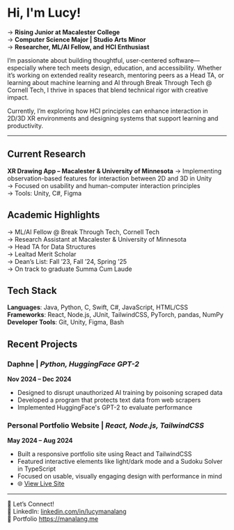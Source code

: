 # Hi, I'm Lucy!

→ **Rising Junior at Macalester College**  
→ **Computer Science Major | Studio Arts Minor**  
→ **Researcher, ML/AI Fellow, and HCI Enthusiast**  

I’m passionate about building thoughtful, user-centered software—especially where tech meets design, education, and accessibility. Whether it’s working on extended reality research, mentoring peers as a Head TA, or learning about machine learning and AI through Break Through Tech @ Cornell Tech, I thrive in spaces that blend technical rigor with creative impact.

Currently, I’m exploring how HCI principles can enhance interaction in 2D/3D XR environments and designing systems that support learning and productivity.

---

## Current Research
**XR Drawing App – Macalester & University of Minnesota**
→ Implementing observation-based features for interaction between 2D and 3D in Unity  
→ Focused on usability and human-computer interaction principles  
→ Tools: Unity, C#, Figma


## Academic Highlights  
→ ML/AI Fellow @ Break Through Tech, Cornell Tech  
→ Research Assistant at Macalester & University of Minnesota  
→ Head TA for Data Structures  
→ Lealtad Merit Scholar  
→ Dean’s List: Fall ’23, Fall ’24, Spring ’25  
→ On track to graduate Summa Cum Laude


## Tech Stack
**Languages**: Java, Python, C, Swift, C\#, JavaScript, HTML/CSS
**Frameworks**: React, Node.js, JUnit, TailwindCSS, PyTorch, pandas, NumPy 
**Developer Tools**: Git, Unity, Figma, Bash


## Recent Projects
### Daphne | *Python, HuggingFace GPT-2*  
**Nov 2024 – Dec 2024**  
- Designed to disrupt unauthorized AI training by poisoning scraped data  
- Developed a program that protects text data from web scrapers  
- Implemented HuggingFace's GPT-2 to evaluate performance  


### Personal Portfolio Website | *React, Node.js, TailwindCSS*  
**May 2024 – Aug 2024**  
- Built a responsive portfolio site using React and TailwindCSS  
- Featured interactive elements like light/dark mode and a Sudoku Solver in TypeScript  
- Focused on usable, visually engaging design with performance in mind  
- 🌐 [View Live Site](https://manalang.me)

---

💬 Let’s Connect!  
🔗 LinkedIn: [linkedin.com/in/lucymanalang](https://linkedin.com/in/lucymanalang)  
📂 Portfolio https://manalang.me



<!--
**LucyManalang/LucyManalang** is a ✨ _special_ ✨ repository because its `README.md` (this file) appears on your GitHub profile.

Here are some ideas to get you started:

- 🔭 I’m currently working on ...
- 🌱 I’m currently learning ...
- 👯 I’m looking to collaborate on ...
- 🤔 I’m looking for help with ...
- 💬 Ask me about ...
- 📫 How to reach me: ...
- 😄 Pronouns: ...
- ⚡ Fun fact: ...
-->

